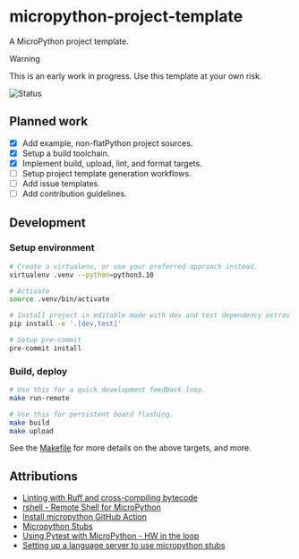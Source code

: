 # micropython-project-template

A MicroPython project template.

> [!WARNING]
> This is an early work in progress. Use this template at your own risk.

![Status](https://github.com/majabojarska/micropython-project-template/actions/workflows/status.yaml/badge.svg)

## Planned work

- [x] Add example, non-flatPython project sources.
- [x] Setup a build toolchain.
- [x] Implement build, upload, lint, and format targets.
- [ ] Setup project template generation workflows.
- [ ] Add issue templates.
- [ ] Add contribution guidelines.

## Development

### Setup environment

```bash
# Create a virtualenv, or use your preferred approach instead.
virtualenv .venv --python=python3.10

# Activate
source .venv/bin/activate

# Install project in editable mode with dev and test dependency extras
pip install -e '.[dev,test]'

# Setup pre-commit
pre-commit install
```

### Build, deploy

```bash
# Use this for a quick development feedback loop.
make run-remote

# Use this for persistent board flashing.
make build
make upload
```

See the [Makefile](./Makefile) for more details on the above targets, and more.

## Attributions

- [Linting with Ruff and cross-compiling bytecode](https://github.com/orgs/micropython/discussions/13152)
- [rshell - Remote Shell for MicroPython ](https://github.com/dhylands/rshell)
- [Install micropython GitHub Action](https://github.com/marketplace/actions/install-micropython)
- [Micropython Stubs](https://github.com/Josverl/micropython-stubs)
- [Using Pytest with MicroPython - HW in the loop](https://resources.altium.com/p/automating-micropython-development-and-testing-using-continuous-integration)
- [Setting up a language server to use micropython stubs](https://micropython-stubs.readthedocs.io/en/main/22_vscode.html)
